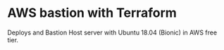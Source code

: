 AWS bastion with Terraform
=========

Deploys and Bastion Host server with Ubuntu 18.04 (Bionic) in AWS free tier.
